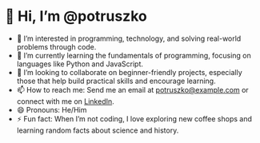 # 👋 Hi, I’m @potruszko

- 👀 I’m interested in programming, technology, and solving real-world problems through code.
- 🌱 I’m currently learning the fundamentals of programming, focusing on languages like Python and JavaScript.
- 💞️ I’m looking to collaborate on beginner-friendly projects, especially those that help build practical skills and encourage learning.
- 📫 How to reach me: Send me an email at potruszko@example.com or connect with me on [LinkedIn](https://www.linkedin.com/in/paulo-otavio-truszko).
- 😄 Pronouns: He/Him
- ⚡ Fun fact: When I’m not coding, I love exploring new coffee shops and learning random facts about science and history.

<!---
potruszko/potruszko is a ✨ special ✨ repository because its `README.md` (this file) appears on your GitHub profile.
You can click the Preview link to take a look at your changes.
--->
